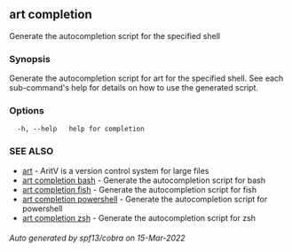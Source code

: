 ## art completion

Generate the autocompletion script for the specified shell

### Synopsis

Generate the autocompletion script for art for the specified shell.
See each sub-command's help for details on how to use the generated script.


### Options

```
  -h, --help   help for completion
```

### SEE ALSO

* [art](art.md)	 - AritV is a version control system for large files
* [art completion bash](art_completion_bash.md)	 - Generate the autocompletion script for bash
* [art completion fish](art_completion_fish.md)	 - Generate the autocompletion script for fish
* [art completion powershell](art_completion_powershell.md)	 - Generate the autocompletion script for powershell
* [art completion zsh](art_completion_zsh.md)	 - Generate the autocompletion script for zsh

###### Auto generated by spf13/cobra on 15-Mar-2022

